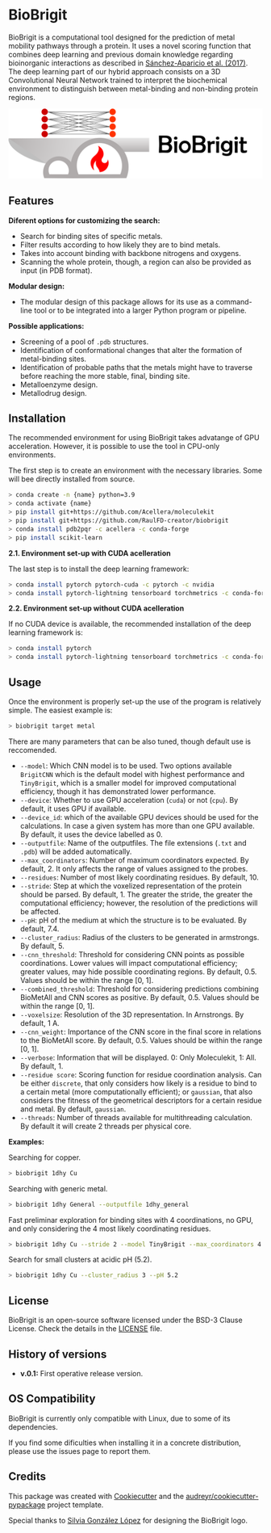 BioBrigit
===============

BioBrigit is a computational tool designed for the prediction of metal mobility pathways through a protein. It uses a novel scoring function that combines deep learning and previous domain knowledge regarding bioinorganic interactions as described in [Sánchez-Aparicio et al. (2017)](https://chemrxiv.org/engage/chemrxiv/article-details/60c74de1469df46a86f44378). The deep learning part of our hybrid approach consists on a 3D Convolutional Neural Network trained to interpret the biochemical environment to distinguish between metal-binding and non-binding protein regions.

<img src="./docs/figures/BioBrigit_light.png" width="820" class="center"/>

Features
--------
**Diferent options for customizing the search:**

* Search for binding sites of specific metals.
* Filter results according to how likely they are to bind metals.
* Takes into account binding with backbone nitrogens and oxygens.
* Scanning the whole protein, though, a region can also be provided as input (in PDB format).

**Modular design:**

* The modular design of this package allows for its use as a command-line tool or to be integrated into a larger Python program or pipeline.

**Possible applications:**

* Screening of a pool of `.pdb` structures.
* Identification of conformational changes that alter the formation of metal-binding sites.
* Identification of probable paths that the metals might have to traverse before reaching the more stable, final, binding site.
* Metalloenzyme design.
* Metallodrug design.

Installation
------------
The recommended environment for using BioBrigit takes advatange of GPU acceleration. However, it is possible to use the tool in CPU-only environments.

The first step is to create an environment with the necessary libraries. Some will bee directly installed from source.

```bash
> conda create -n {name} python=3.9
> conda activate {name}
> pip install git+https://github.com/Acellera/moleculekit
> pip install git+https://github.com/RaulFD-creator/biobrigit
> conda install pdb2pqr -c acellera -c conda-forge
> pip install scikit-learn
```

**2.1. Environment set-up with CUDA acelleration**

The last step is to install the deep learning framework:

```bash
> conda install pytorch pytorch-cuda -c pytorch -c nvidia
> conda install pytorch-lightning tensorboard torchmetrics -c conda-forge
```

**2.2. Environment set-up without CUDA acelleration**

If no CUDA device is available, the recommended installation of the deep learning framework is:

```bash
> conda install pytorch
> conda install pytorch-lightning tensorboard torchmetrics -c conda-forge
```

Usage
-----
Once the environment is properly set-up the use of the program is relatively simple. The easiest example is:

```bash
> biobrigit target metal
```

There are many parameters that can be also tuned, though default use is reccomended.

* `--model`: Which CNN model is to be used. Two options available `BrigitCNN` which is the default model with highest performance and `TinyBrigit`, which is a smaller model for improved computational efficiency, though it has demonstrated lower performance.
* `--device`: Whether to use GPU acceleration (`cuda`) or not (`cpu`). By default, it uses GPU if available.
* `--device_id`: which of the available GPU devices should be used for the calculations. In case a given system has more than one GPU available. By default, it uses the device labelled as 0.
* `--outputfile`: Name of the outputfiles. The file extensions (`.txt` and `.pdb`) will be added automatically.
* `--max_coordinators`: Number of maximum coordinators expected. By default, 2. It only affects the range of values assigned to the probes.
* `--residues`: Number of most likely coordinating residues. By default, 10.
* `--stride`: Step at which the voxelized representation of the protein should be parsed. By default, 1. The greater the stride, the greater the computational efficiency; however, the resolution of the predictions will be affected.
* `--pH`: pH of the medium at which the structure is to be evaluated. By default, 7.4.
* `--cluster_radius`: Radius of the clusters to be generated in armstrongs. By default, 5.
* `--cnn_threshold`: Threshold for considering CNN points as possible coordinations. Lower values will impact computational efficiency; greater values, may hide possible coordinating regions. By default, 0.5. Values should be within the range [0, 1].
* `--combined_threshold`: Threshold for considering predictions combining BioMetAll and CNN scores as positive. By default, 0.5. Values should be within the range [0, 1].
* `--voxelsize`: Resolution of the 3D representation. In Arnstrongs. By default, 1 A.
* `--cnn_weight`: Importance of the CNN score in the final score in relations to the BioMetAll score. By default, 0.5. Values should be within the range [0, 1].
* `--verbose`: Information that will be displayed. 0: Only Moleculekit, 1: All. By default, 1.
* `--residue score`: Scoring function for residue coordination analysis. Can be either `discrete`, that only considers how likely is a residue to bind to a certain metal (more computationally efficient); or `gaussian`, that also considers the fitness of the geometrical descriptors for a certain residue and metal. By default, `gaussian`.
* `--threads`: Number of threads available for multithreading calculation. By default it will create 2 threads per physical core.

**Examples:**

Searching for copper.

```bash
> biobrigit 1dhy Cu
```

Searching with generic metal.

```bash
> biobrigit 1dhy General --outputfile 1dhy_general
````

Fast preliminar exploration for binding sites with 4 coordinations, no GPU, and only considering the 4 most likely coordinating residues.

```bash
> biobrigit 1dhy Cu --stride 2 --model TinyBrigit --max_coordinators 4 --device cpu --residues 4
```

Search for small clusters at acidic pH (5.2).

```bash
> biobrigit 1dhy Cu --cluster_radius 3 --pH 5.2
```

License
-------
BioBrigit is an open-source software licensed under the BSD-3 Clause License. Check the details in the [LICENSE](https://github.com/raulfd-creator/biobrigit/blob/master/LICENSE) file.

History of versions
-------------------
* **v.0.1:** First operative release version.

OS Compatibility
----------------
BioBrigit is currently only compatible with Linux, due to some of its dependencies.

If you find some dificulties when installing it in a concrete distribution, please use the issues page to report them.

Credits
-------

This package was created with [Cookiecutter](https://github.com/audreyr/cookiecutter) and the [audreyr/cookiecutter-pypackage](https://github.com/audreyr/cookiecutter-pypackage) project template. 

Special thanks to [Silvia González López](https://www.linkedin.com/in/silvia-gonz%C3%A1lez-l%C3%B3pez-717558221/) for designing the BioBrigit logo.
